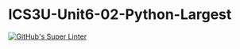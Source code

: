 # ICS3U-Unit6-02-Python-Largest

[![GitHub's Super Linter](https://github.com/liam-fletcher1/ICS3U-Unit6-02-Python-Largest/workflows/GitHub's%20Super%20Linter/badge.svg)](https://github.com/liam-fletcher1/ICS3U-Unit6-02-Python-Largest/actions)
